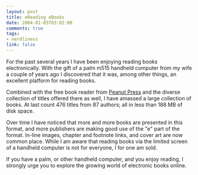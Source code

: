 ```yaml
--- 
layout: post
title: eReading eBooks
date: 2004-01-05T03:02:00
comments: true
tags:
- nerdliness
link: false
---
```

For the past several years I have been enjoying reading books electronically. With the gift of a palm m515 handheld computer from my wife a couple of years ago I discovered that it was, among other things, an excellent platform for reading books.

Combined with the free book reader from <a href="http://www.peanutpress.com" title="Peanut Press">Peanut Press</a> and the diverse collection of titles offered there as well, I have amassed a large collection of books. At last count 476 titles from 87 authors; all in less than 188 MB of disk space.

Over time I have noticed that more and more books are presented in this format, and more publishers are making good use of the "e" part of the format. In-line images, chapter and footnote links, and cover art are now common place. While I am aware that reading books via the limited screen of a handheld computer is not for everyone, I for one am sold.

If you have a palm, or other handheld computer, and you enjoy reading, I strongly urge you to explore the growing world of electronic books online.
